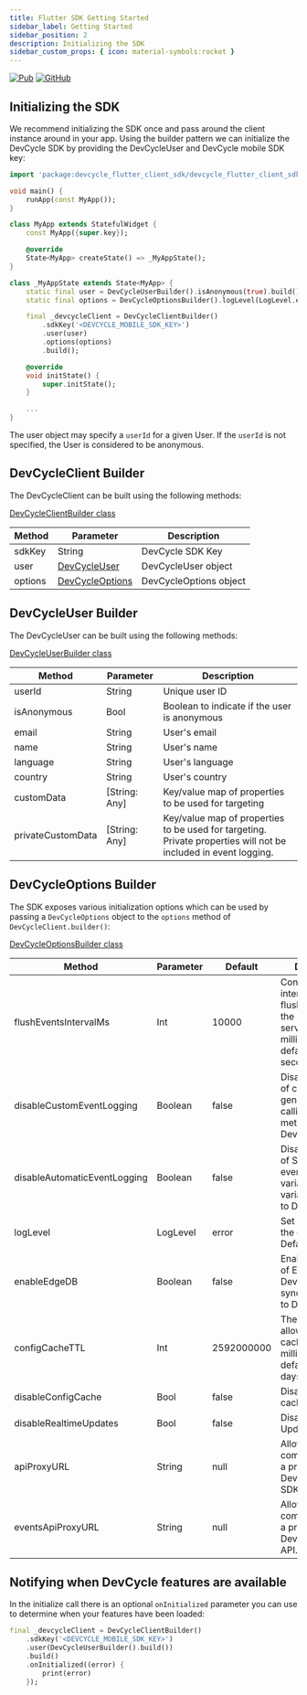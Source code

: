 ```yaml
---
title: Flutter SDK Getting Started
sidebar_label: Getting Started
sidebar_position: 2
description: Initializing the SDK
sidebar_custom_props: { icon: material-symbols:rocket }
---
```


[![Pub](https://img.shields.io/pub/v/devcycle_flutter_client_sdk)](https://img.shields.io/pub/v/devcycle_flutter_client_sdk)
[![GitHub](https://img.shields.io/github/stars/devcyclehq/flutter-client-sdk.svg?style=social&label=Star&maxAge=2592000)](https://github.com/devcyclehq/flutter-client-sdk)

[//]: # 'wizard-initialize-start'

## Initializing the SDK

We recommend initializing the SDK once and pass around the client instance around in your app.
Using the builder pattern we can initialize the DevCycle SDK by providing the DevCycleUser and DevCycle mobile SDK key:

```dart
import 'package:devcycle_flutter_client_sdk/devcycle_flutter_client_sdk.dart';

void main() {
    runApp(const MyApp());
}

class MyApp extends StatefulWidget {
    const MyApp({super.key});

    @override
    State<MyApp> createState() => _MyAppState();
}

class _MyAppState extends State<MyApp> {
    static final user = DevCycleUserBuilder().isAnonymous(true).build();
    static final options = DevCycleOptionsBuilder().logLevel(LogLevel.error).build();

    final _devcycleClient = DevCycleClientBuilder()
        .sdkKey('<DEVCYCLE_MOBILE_SDK_KEY>')
        .user(user)
        .options(options)
        .build();

    @override
    void initState() {
        super.initState();
    }

    ...
}
```
[//]: # 'wizard-initialize-end'

The user object may specify a `userId` for a given User. If the `userId` is not specified, the User is considered to be anonymous.

## DevCycleClient Builder

The DevCycleClient can be built using the following methods:

[DevCycleClientBuilder class](https://github.com/DevCycleHQ/flutter-client-sdk/blob/main/lib/devcycle_flutter_client_sdk.dart#L211)

| Method  | Parameter                                                                                                  | Description            |
| ------- | ---------------------------------------------------------------------------------------------------------- | ---------------------- |
| sdkKey  | String                                                                                                     | DevCycle SDK Key       |
| user    | [DevCycleUser](https://github.com/DevCycleHQ/flutter-client-sdk/blob/main/lib/devcycle_user.dart#L1)       | DevCycleUser object    |
| options | [DevCycleOptions](https://github.com/DevCycleHQ/flutter-client-sdk/blob/main/lib/devcycle_options.dart#L1) | DevCycleOptions object |

## DevCycleUser Builder

The DevCycleUser can be built using the following methods:

[DevCycleUserBuilder class](https://github.com/DevCycleHQ/flutter-client-sdk/blob/main/lib/devcycle_user.dart#L43)

| Method            | Parameter     | Description                                                                                                     |
| ----------------- | ------------- | --------------------------------------------------------------------------------------------------------------- |
| userId            | String        | Unique user ID                                                                                                  |
| isAnonymous       | Bool          | Boolean to indicate if the user is anonymous                                                                    |
| email             | String        | User's email                                                                                                    |
| name              | String        | User's name                                                                                                     |
| language          | String        | User's language                                                                                                 |
| country           | String        | User's country                                                                                                  |
| customData        | [String: Any] | Key/value map of properties to be used for targeting                                                            |
| privateCustomData | [String: Any] | Key/value map of properties to be used for targeting. Private properties will not be included in event logging. |

## DevCycleOptions Builder

The SDK exposes various initialization options which can be used by passing a `DevCycleOptions` object to the `options` method of `DevCycleClient.builder()`:

[DevCycleOptionsBuilder class](https://github.com/DevCycleHQ/flutter-client-sdk/blob/main/lib/devcycle_options.dart#L58)

| Method                       | Parameter | Default   | Description                                                                                                    |
| ---------------------------- | --------- | --------- | -------------------------------------------------------------------------------------------------------------- |
| flushEventsIntervalMs        | Int       | 10000     | Controls the interval between flushing events to the DevCycle servers in milliseconds, defaults to 10 seconds. |
| disableCustomEventLogging    | Boolean   | false     | Disables logging of custom events generated by calling `.track()` method to DevCycle.                          |
| disableAutomaticEventLogging | Boolean   | false     | Disables logging of SDK generated events (e.g. variableEvaluated, variableDefaulted) to DevCycle.              |
| logLevel                     | LogLevel  | error     | Set log level of the default logger. Defaults to `error`                                                       |
| enableEdgeDB                 | Boolean   | false     | Enables the usage of EdgeDB for DevCycle that syncs User Data to DevCycle.                                     |
| configCacheTTL               | Int       | 2592000000 | The maximum allowed age of a cached config in milliseconds, defaults to 30 days                                 |
| disableConfigCache           | Bool      | false     | Disable the use of cached configs                                                                              |
| disableRealtimeUpdates       | Bool      | false     | Disable Realtime Updates                                                                                       |
| apiProxyURL                  | String    | null      | Allows the SDK to communicate with a proxy of DevCycle Client SDK API.                                         |
| eventsApiProxyURL            | String    | null      | Allows the SDK to communicate with a proxy of DevCycle Events API.                                             |

## Notifying when DevCycle features are available

In the initialize call there is an optional `onInitialized` parameter you can use to determine when your features have been loaded:

```dart
final _devcycleClient = DevCycleClientBuilder()
    .sdkKey('<DEVCYCLE_MOBILE_SDK_KEY>')
    .user(DevCycleUserBuilder().build())
    .build()
    .onInitialized((error) {
        print(error)
    });
```
